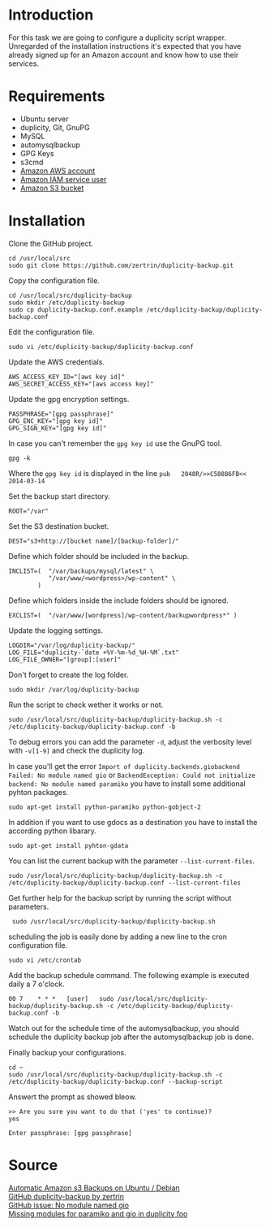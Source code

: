 # Introduction

For this task we are going to configure a duplicity script wrapper.
Unregarded of the installation instructions it's expected that you have already signed up for an Amazon account and know how to use their services.

# Requirements

* Ubuntu server
* duplicity, Git, GnuPG
* MySQL
* automysqlbackup
* GPG Keys
* s3cmd
* [Amazon AWS account](http://aws.amazon.com/)
* [Amazon IAM service user](https://console.aws.amazon.com/iam)
* [Amazon S3 bucket](https://console.aws.amazon.com/s3)

# Installation

Clone the GitHub project.

    cd /usr/local/src
    sudo git clone https://github.com/zertrin/duplicity-backup.git

Copy the configuration file.

    cd /usr/local/src/duplicity-backup
    sudo mkdir /etc/duplicity-backup
    sudo cp duplicity-backup.conf.example /etc/duplicity-backup/duplicity-backup.conf

Edit the configuration file.

    sudo vi /etc/duplicity-backup/duplicity-backup.conf
    
Update the AWS credentials.

    AWS_ACCESS_KEY_ID="[aws key id]"
    AWS_SECRET_ACCESS_KEY="[aws access key]"
    
Update the gpg encryption settings.

    PASSPHRASE="[gpg passphrase]"
    GPG_ENC_KEY="[gpg key id]"
    GPG_SIGN_KEY="[gpg key id]"

In case you can't remember the `gpg key id` use the GnuPG tool.

    gpg -k
    
Where the `gpg key id` is displayed in the line `pub   2048R/>>C58886FB<< 2014-03-14`

Set the backup start directory.

    ROOT="/var"
    
Set the S3 destination bucket.

    DEST="s3+http://[bucket name]/[backup-folder]/"

Define which folder should be included in the backup.
```
INCLIST=(  "/var/backups/mysql/latest" \
           "/var/www/<wordpress>/wp-content" \
        )
```
Define which folders inside the include folders should be ignored.

    EXCLIST=(  "/var/www/[wordpress]/wp-content/backupwordpress*" )

Update the logging settings.
```
LOGDIR="/var/log/duplicity-backup/"
LOG_FILE="duplicity-`date +%Y-%m-%d_%H-%M`.txt"
LOG_FILE_OWNER="[group]:[user]"
```
Don't forget to create the log folder.

    sudo mkdir /var/log/duplicity-backup

Run the script to check wether it works or not.

    sudo /usr/local/src/duplicity-backup/duplicity-backup.sh -c /etc/duplicity-backup/duplicity-backup.conf -b

To debug errors you can add the parameter `-d`, adjust the verbosity level with `-v[1-9]` and check the duplicity log.

In case you'll get the error `Import of duplicity.backends.giobackend Failed: No module named gio` or `BackendException: Could not initialize backend: No module named paramiko` you have to install some additional pyhton packages.

    sudo apt-get install python-paramiko python-gobject-2
    
In addition if you want to use gdocs as a destination you have to install the according python libarary.

    sudo apt-get install pyhton-gdata

You can list the current backup with the parameter `--list-current-files`.

    sudo /usr/local/src/duplicity-backup/duplicity-backup.sh -c /etc/duplicity-backup/duplicity-backup.conf --list-current-files
    
Get further help for the backup script by running the script without parameters.

     sudo /usr/local/src/duplicity-backup/duplicity-backup.sh

scheduling the job is easily done by adding a new line to the cron configuration file.

    sudo vi /etc/crontab
    
Add the backup schedule command. The following example is executed daily a 7 o'clock.

    00 7    * * *   [user]   sudo /usr/local/src/duplicity-backup/duplicity-backup.sh -c /etc/duplicity-backup/duplicity-backup.conf -b

Watch out for the schedule time of the automysqlbackup, you should schedule the duplicity backup job after the automysqlbackup job is done.

Finally backup your configurations.

    cd ~
    sudo /usr/local/src/duplicity-backup/duplicity-backup.sh -c /etc/duplicity-backup/duplicity-backup.conf --backup-script
    
Answert the prompt as showed bleow.

    >> Are you sure you want to do that ('yes' to continue)?
    yes
    
    Enter passphrase: [gpg passphrase]


# Source

[Automatic Amazon s3 Backups on Ubuntu / Debian](http://www.problogdesign.com/how-to/automatic-amazon-s3-backups-on-ubuntu-debian/)  
[GitHub duplicity-backup by zertrin](https://github.com/zertrin/duplicity-backup)  
[GitHub issue: No module named gio](https://github.com/zertrin/duplicity-backup/issues/63)  
[Missing modules for paramiko and gio in duplicity foo](http://www.rfc3092.net/2013/09/missing-modules-for-paramiko-and-gio-in-duplicity-foo/)  